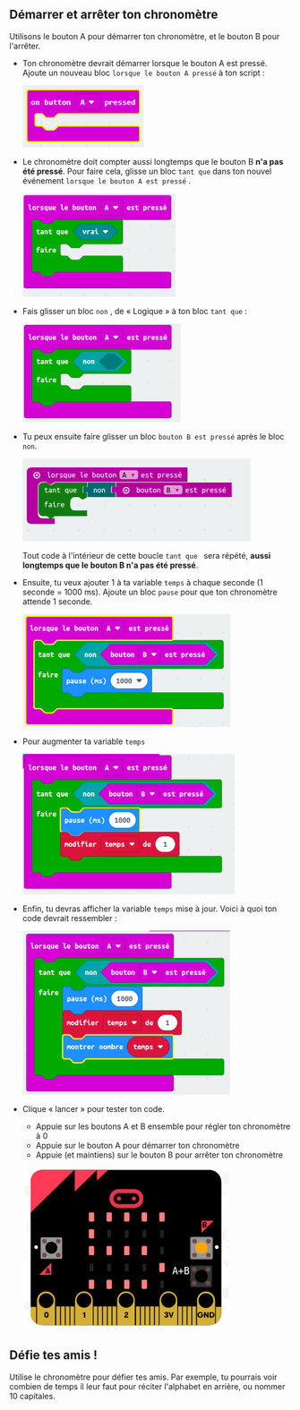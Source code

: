 ## Démarrer et arrêter ton chronomètre

Utilisons le bouton A pour démarrer ton chronomètre, et le bouton B pour l'arrêter.

+ Ton chronomètre devrait démarrer lorsque le bouton A est pressé. Ajoute un nouveau bloc `lorsque le bouton A pressé` à ton script :
    
    ![capture d'écran](images/clock-a-pressed.png)

+ Le chronomètre doit compter aussi longtemps que le bouton B **n'a pas été pressé**. Pour faire cela, glisse un bloc `tant que` dans ton nouvel événement `lorsque le bouton A est pressé` .
    
    ![capture d'écran](images/clock-while.png)

+ Fais glisser un bloc `non` , de « Logique » à ton bloc `tant que` :
    
    ![capture d'écran](images/clock-not.png)

+ Tu peux ensuite faire glisser un bloc `bouton B est pressé` après le bloc `non`.
    
    ![capture d'écran](images/clock-b-pressed.png)
    
    Tout code à l'intérieur de cette boucle `tant que ` sera répété, **aussi longtemps que le bouton B n'a pas été pressé**.

+ Ensuite, tu veux ajouter 1 à ta variable `temps` à chaque seconde (1 seconde = 1000 ms). Ajoute un bloc `pause` pour que ton chronomètre attende 1 seconde.
    
    ![capture d'écran](images/clock-pause.png)

+ Pour augmenter ta variable `temps`
    
    ![capture d'écran](images/clock-change-time.png)

+ Enfin, tu devras afficher la variable `temps` mise à jour. Voici à quoi ton code devrait ressembler :
    
    ![capture d'écran](images/clock-update.png)

+ Clique « lancer » pour tester ton code.
    
    + Appuie sur les boutons A et B ensemble pour régler ton chronomètre à 0
    + Appuie sur le bouton A pour démarrer ton chronomètre
    + Appuie (et maintiens) sur le bouton B pour arrêter ton chronomètre
    
    ![capture d'écran](images/clock-test.png)

## Défie tes amis !

Utilise le chronomètre pour défier tes amis. Par exemple, tu pourrais voir combien de temps il leur faut pour réciter l'alphabet en arrière, ou nommer 10 capitales.